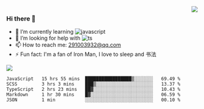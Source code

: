 <img align='right' src='https://github-readme-stats.vercel.app/api?username=niaogege&show_icons=true&theme=radical'/>

### Hi there 👋

- 🌱 I’m currently learning ![javascript](https://img.shields.io/badge/javacript-learn-orange)
- 🤔 I’m looking for help with ![ts](https://img.shields.io/badge/ts-learn-yellow)
- 📫 How to reach me: 291003932@qq.com
- ⚡ Fun fact:  I'm a fan of Iron Man, I love to sleep and 书法

![](https://github-readme-stats.vercel.app/api/top-langs/?username=niaogege&layout=compact)

<!--START_SECTION:waka-->
```text
JavaScript   15 hrs 55 mins  █████████████████▒░░░░░░░   69.49 % 
SCSS         3 hrs 3 mins    ███▒░░░░░░░░░░░░░░░░░░░░░   13.37 % 
TypeScript   2 hrs 23 mins   ██▓░░░░░░░░░░░░░░░░░░░░░░   10.43 % 
Markdown     1 hr 30 mins    █▓░░░░░░░░░░░░░░░░░░░░░░░   06.59 % 
JSON         1 min           ░░░░░░░░░░░░░░░░░░░░░░░░░   00.10 % 
```
<!--END_SECTION:waka-->
